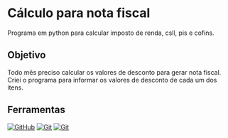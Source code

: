 <h1>
    <span> Cálculo para nota fiscal</span>
</h1>

Programa em python para calcular imposto de renda, csll, pis e cofins.


## Objetivo
Todo mês preciso calcular os valores de desconto para gerar nota fiscal. Criei o programa para informar os valores de desconto de cada um dos itens.

## Ferramentas
[![GitHub](https://img.shields.io/badge/GitHub-000?style=for-the-badge&logo=github&logoColor=30A3DC)](https://docs.github.com/)
[![Git](https://img.shields.io/badge/Git-000?style=for-the-badge&logo=git&logoColor=E94D5F)](https://git-scm.com/doc) 
[![Git](https://img.shields.io/badge/Python-000?style=for-the-badge&logo=java&logoColor=E94D5F)](https://www.python.com/) 
